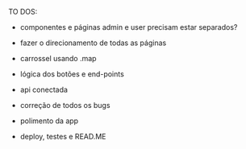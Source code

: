 TO DOS:
- componentes e páginas admin e user precisam estar separados?

- fazer o direcionamento de todas as páginas

- carrossel usando .map

- lógica dos botões e end-points

- api conectada

- correção de todos os bugs

- polimento da app

- deploy, testes e READ.ME  